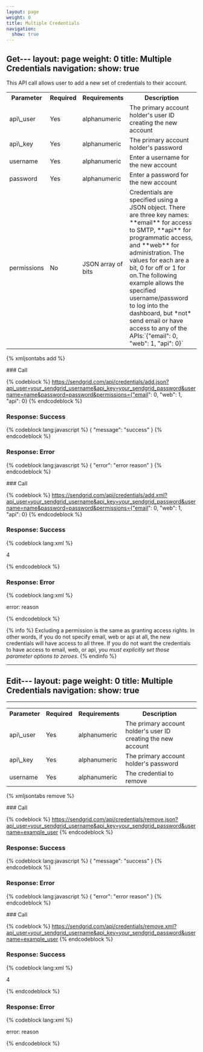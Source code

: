 ```yaml
---
layout: page
weight: 0
title: Multiple Credentials
navigation:
  show: true
---
```


Get---
layout: page
weight: 0
title: Multiple Credentials
navigation:
  show: true
---

This API call allows user to add a new set of credentials to their account.

<table class="table table-bordered table-striped">
   <tbody>
      <tr>
         <th>Parameter</th>
         <th>Required</th>
         <th>Requirements</th>
         <th>Description</th>
      </tr>
      <tr>
         <td>api\_user</td>
         <td>Yes</td>
         <td>alphanumeric</td>
         <td>The primary account holder's user ID creating the new account</td>
      </tr>
      <tr>
         <td>api\_key</td>
         <td>Yes</td>
         <td>alphanumeric</td>
         <td>The primary account holder's password</td>
      </tr>
      <tr>
         <td>username</td>
         <td>Yes</td>
         <td>alphanumeric</td>
         <td>Enter a username for the new account</td>
      </tr>
      <tr>
         <td>password</td>
         <td>Yes</td>
         <td>alphanumeric</td>
         <td>Enter a password for the new account</td>
      </tr>
      <tr>
         <td>permissions</td>
         <td>No</td>
         <td>JSON array of bits</td>
         <td>Credentials are specified using a JSON object. There are three key names: **email** for access to SMTP, **api** for programmatic access, and **web** for administration. The values for each are a bit, 0 for off or 1 for on.The following example allows the specified username/password to log into the dashboard, but *not* send email or have access to any of the APIs:`{"email": 0, "web": 1, "api": 0}`</td>
      </tr>
   </tbody>
</table>

{% xmljsontabs add %}

<div class="tab-content">
<div class="tab-pane active" id="add-json">
### Call

{% codeblock %}
https://sendgrid.com/api/credentials/add.json?api_user=your_sendgrid_username&api_key=your_sendgrid_password&username=name&password=password&permissions={"email": 0, "web": 1, "api": 0}
{% endcodeblock %}

### Response: Success

{% codeblock lang:javascript %}
{
  "message": "success"
}
{% endcodeblock %}

### Response: Error

{% codeblock lang:javascript %}
{
  "error": "error reason"
}
{% endcodeblock %}

</div>
<div class="tab-pane" id="add-xml">
### Call

{% codeblock %}
https://sendgrid.com/api/credentials/add.xml?api_user=your_sendgrid_username&api_key=your_sendgrid_password&username=name&password=password&permissions={"email": 0, "web": 1, "api": 0}
{% endcodeblock %}

### Response: Success

{% codeblock lang:xml %}
<?xml version="1.0" encoding="ISO-8859-1"?>

<result>
   <count>4</count>
</result>

{% endcodeblock %}

### Response: Error

{% codeblock lang:xml %}
<?xml version="1.0" encoding="ISO-8859-1"?>

<result>
   <message>error: reason</message>
</result>

{% endcodeblock %}

</div>
</div>

{% info %} Excluding a permission is the same as granting access rights. In other words, if you do not specify email, web or api at all, the new credentials will have access to all three. If you do not want the credentials to have access to email, web, or api, you *must explicitly set those parameter options to zeroes*. {% endinfo %}


* * * * *

Edit---
layout: page
weight: 0
title: Multiple Credentials
navigation:
  show: true
---
---

<table class="table table-bordered table-striped">
   <tbody>
      <tr>
         <th>Parameter</th>
         <th>Required</th>
         <th>Requirements</th>
         <th>Description</th>
      </tr>
      <tr>
         <td>api\_user</td>
         <td>Yes</td>
         <td>alphanumeric</td>
         <td>The primary account holder's user ID creating the new account</td>
      </tr>
      <tr>
         <td>api\_key</td>
         <td>Yes</td>
         <td>alphanumeric</td>
         <td>The primary account holder's password</td>
      </tr>
      <tr>
         <td>username</td>
         <td>Yes</td>
         <td>alphanumeric</td>
         <td>The credential to remove</td>
      </tr>
   </tbody>
</table>

{% xmljsontabs remove %}

<div class="tab-content">
<div class="tab-pane active" id="remove-json">
### Call

{% codeblock %}
https://sendgrid.com/api/credentials/remove.json?api_user=your_sendgrid_username&api_key=your_sendgrid_password&username=example_user
{% endcodeblock %}

### Response: Success

{% codeblock lang:javascript %}
{
  "message": "success"
}
{% endcodeblock %}

### Response: Error

{% codeblock lang:javascript %}
{
  "error": "error reason"
}
{% endcodeblock %}

</div>
<div class="tab-pane" id="remove-xml">
### Call

{% codeblock %}
https://sendgrid.com/api/credentials/remove.xml?api_user=your_sendgrid_username&api_key=your_sendgrid_password&username=example_user
{% endcodeblock %}

### Response: Success

{% codeblock lang:xml %}
<?xml version="1.0" encoding="ISO-8859-1"?>

<result>
   <count>4</count>
</result>

{% endcodeblock %}

### Response: Error

{% codeblock lang:xml %}
<?xml version="1.0" encoding="ISO-8859-1"?>

<result>
   <message>error: reason</message>
</result>

{% endcodeblock %}

</div>
</div>

